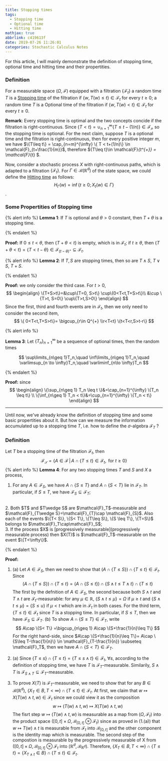 ```yaml
---
title: Stopping times
tags:
  - Stopping time
  - Optional time
  - Hitting time
mathjax: true
abbrlink: c419613f
date: 2019-07-26 11:26:01
categories: Stochastic Calculus Notes
---
```


For this article, I will mainly demonstrate the definition of stopping time, optional time and hitting time and their propertities.

### Definition
For a measurable space $(\Omega,\mathcal{F})$ equipped with a filtration $\{\mathcal{F}_t\}$
a random time $T$ is a <u>[Stopping time](https://en.wikipedia.org/wiki/Stopping_time)</u> of the filtration if $\{w,T(w)\leq t\} \in \mathcal{F}_t$ for every $t \geq 0$;
a random time $T$ is a Optional time of the filtration if $\{w,T(w)< t\} \in \mathcal{F}_{t}$ for every $t \geq 0$.

**Remark**: Every stopping time is optimal and the two concepts concide if the filtration is right-continuous. Since $\{T<t \}=\cup_{n=1}^{\infty} \{ T\leq t-(1/n) \} \in \mathcal{F_t}$, so the stopping time is optional. For the next claim, suppose $T$ is a optional time and the filtration is right-continuous, then for every positive integer $m$, we have $\{T\leq t\} = \cap_{n=m}^{\infty} \{ T < t+(1/n)\} \in \mathcal{F}_{t+\frac{1}{m}}$, therefore $\{T\leq t\}\in \mathcal{F}_{t^{+}} = \mathcal{F}_{t} $. 

Now, consider a stochastic process $X$ with right-continuous paths, which is adapted to a filtration $\{\mathcal{F}_t\}$. For $\Gamma \in \mathcal{B}(\mathbb{R}^d)$ of the state space, we could define the <u>[Hitting time](https://en.wikipedia.org/wiki/Hitting_time)</u> as follows: $$ H_{\Gamma}(w)= \inf\{t\geq 0; X_t(w)\in \Gamma\}$$.
<!--more-->

### Some Propertities of Stopping time
{% alert info %}
<b>Lemma 1</b>: If $T$ is optional and $\theta >0$ constant, then $T+\theta$ is a stopping time.

{% endalert %}

**Proof:**  If $0\leq t<\theta$, then $\{T+\theta <t\}$ is empty, which is in $\mathcal{F}_t$; if $t\geq \theta$, then $\{T+\theta < t\}=\{T< t-\theta\}\in\mathcal{F}_{(t-\theta)^{+}}\subseteq\mathcal{F}_t$.

{% alert info %}
<b>Lemma 2</b>: If $T,S$ are stopping times, then so are $T\wedge S$, $T\vee S$, $T+S$.

{% endalert %}

**Proof:**  we only consider the third case. For $t>0$,
$$
\begin{align}
    \{T+S>t\}=&\cup\{T=0, S>t\} \cup\{0<T<t,T+S>t\}\\
&\cup \{T>t, S=0\} \cup\{T>t,S>0\}
\end{align}
$$
Since the first, third and fourth events are in $\mathcal{F}_t$, then we only need to consider the second item,
$$
\{ 0<T<t,T+S>t\}= \bigcup_{r\in Q^{+} \\r<T<t} \{t<T<r,S>t-r\}
$$

{% alert info %}

<b>Lemma 3</b>: Let $\{T_n\}_{n=1}^{\infty}$ be a sequence of optional times, then the random times

$$ \sup\limits_{n\geq 1}T_n,\quad \inf\limits_{n\geq 1}T_n,\quad \varlimsup_{n \to \infty}T_n,\quad \varliminf_{n\to \infty}T_n $$

{% endalert %}


**Proof:** since 
$$
\begin{align}
    \{\sup_{n\geq 1} T_n \leq t \}&=\cap_{n=1}^{\infty} \{T_n \leq t\} \\
    \{\inf_{n\geq 1} T_n < t\}&=\cup_{n=1}^{\infty} \{T_n < t\}
\end{align}
$$

---------

Until now, we've already know the definition of stopping time and some basic propertities about it. But how can we measure the information accumulated up to a stopping time $T$, i.e. how to define the $\sigma$-algebra $\mathcal{F}_T$ ? 

### Definition
Let $T$ be a stopping time of the filtration $\mathcal{F}_t$, then 
$$
\mathcal{F_T}=\left\{ A \in \mathcal{F} \,|\, A\cap \{T\leq t\} \in \mathcal{F}_t, \text{ for } t\geq 0 \right\}
$$
{% alert info %}
<b>Lemma 4</b>: For any two stopping times $T$ and $S$ and $X$ a process,

1. For any $A\in \mathcal{F}_S$, we have $A\cap\{S\leq T\}$ and $A\cap \{ S< T \}$ lie in $\mathcal{F}_T$. In particular, if $S\leq T$, we have $\mathcal{F}_S \subseteq \mathcal{F}_T$;
  <br/>
2. Both $T$ and $T\wedge S$ are $\mathcal{F}_T$-measurable and $\mathcal{F}_{T\wedge S}=\mathcal{F}_{T}\cap \mathcal{F}_{S}$. Also each of the events $\{T< S\}, \{S< T\}, \{T\leq S\}, \{S \leq T\}, \{T=S\}$ belongs to $\mathcal{F}_T\cap\mathcal{F}_S$;
  <br/>
3. If the process $X$ is [progressively measurable](progressively measurable process) then $X(T)$ is $\mathcal{F}_T$-measurable on the event $\{T<\infty\}$.

{% endalert %}

**Proof:** 

1. (a) Let $A\in \mathcal{F}_S$, then we need to show that $(A\cap \{T\leq S\})\cap \{T\leq t\} \in \mathcal{F}_t$. Since
$$
(A\cap \{T\leq S\})\cap \{T\leq t\} = (A\cap \{S\leq t\})\cap \{S\wedge t\leq  T\wedge t\} \cap \{T\leq t\}
$$
The first by the defnition of $A\in \mathcal{F}_S$, the second because both $S\wedge t$ and $T\wedge t$ are $\mathcal{F}_t$-measurable: for any $\mu \in \mathbb{R}$, $\{S\wedge t \leq \mu\} =\Omega$ if $\mu\geq t$ and $\{S\wedge t \leq \mu\} = \{S\leq u\}$ if $\mu < t$ which are in $\mathcal{F}_t$ in both cases. For the third term, $\{T\leq t \} \in \mathcal{F}_t$ since $T$ is a stopping time. In particular, if $S\leq T$, then we have $\mathcal{F}_S \subseteq \mathcal{F}_T$. 
(b) To show $A\cap \{S\leq T\} \in \mathcal{F}_T$, write
$$
A\cap \{S< T\} =\bigcup_{n\geq 1} A\cap \{S+\frac{1}{n}\leq T\} 
$$
For the right hand-side, since $A\cap \{S+\frac{1}{n}\leq T\}= A\cap \{S\leq T-\frac{1}{n}\} \in \mathcal{F}_{T-\frac{1}{n}} \subseteq \mathcal{F}_T$, then we have $A\cap \{S< T\} \in \mathcal{F}_T$.

2. (a) Since $\{T\leq s\}\cap \{T\leq t\} =\{T\leq s\wedge t\} \in \mathcal{F}_t,\; \forall s$, according to the definition of stopping time, we have $T$ is $\mathcal{F}_T$-measurable. Similarily, $S\wedge T$ is $\mathcal{F}_{S\wedge T} \subseteq \mathcal{F}_{T}$-measurable.

3. To prove $X(T)$ is $\mathcal{F}_T$-measurable, we need to show that for any $B\in\mathcal{B}(\mathbb{R}^d)$, $\{X_T \in B,T< \infty\} \cap \{T\leq  t\}\in\mathcal{F}_t$. At first, we claim that $w\mapsto X(T(w)\wedge t,w)\in \mathcal{F}_t$ since we could view it as the composition
$$
w\longmapsto (T(w)\wedge t,w)\longmapsto X(T(w)\wedge t,w)
$$
The fisrt step $w\longmapsto (T(w)\wedge t, w)$ is measurable as a map from $(\Omega, \mathcal{F}_t)$ into the product space $([0,t]\times \Omega, \mathcal{B}_{[0,t]}\otimes \mathcal{F}_t)$ since as proved in (1.(a)) that $w\longmapsto T(w)\wedge t$ is measurable from $\mathcal{F}_t$ into $\mathcal{B}_{[0,t]}$ and the other component is the identity map which is measurable. The second step of the compostion is measurable by the progressively measurable of X from $([0,t]\times \Omega, \mathcal{B}_{[0,t]}\otimes \mathcal{F}_t$ into $(\mathbb{R}^d,\mathcal{B}_{\mathbb{R}^d})$.
Therefore, $\{X_T \in B,T< \infty\} \cap \{T\leq t\}= \{X_{T\wedge t}\in B\}\cap \{T\leq t\}\in\mathcal{F}_t$.






